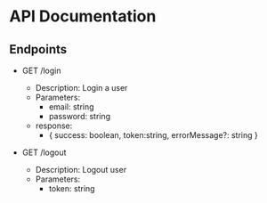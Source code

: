 # API Documentation

## Endpoints

- GET /login

  - Description: Login a user
  - Parameters:
    - email: string
    - password: string
  - response:
    - { success: boolean, token:string, errorMessage?: string }

- GET /logout
  - Description: Logout user
  - Parameters:
    - token: string
